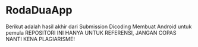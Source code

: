 # RodaDuaApp
Berikut adalah hasil akhir dari Submission Dicoding Membuat Android untuk pemula
REPOSITORI INI HANYA UNTUK REFERENSI, JANGAN COPAS NANTI KENA PLAGIARISME!
